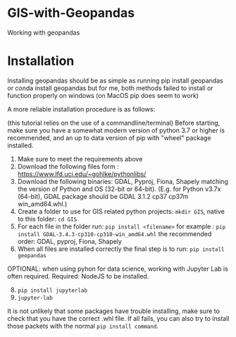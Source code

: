 # GIS-with-Geopandas
Working with geopandas

# Installation
Installing geopandas should be as simple as running pip install geopandas or conda install geopandas but for me, both methods failed to install or function properly on windows (on MacOS pip does seem to work)

A more reliable installation procedure is as follows:

(this tutorial relies on the use of a commandline/terminal)
Before starting, make sure you have a somewhat modern version of python 3.7 or higher is recommended, and an up to data version of pip with "wheel" package installed.

1.	Make sure to meet the requirements above
2.	Download the following files form : https://www.lfd.uci.edu/~gohlke/pythonlibs/
3.	Download the following binaries: GDAL, Pyproj, Fiona, Shapely matching the version of Python and OS (32-bit or 64-bit).
(E.g. for Python v3.7x (64-bit), GDAL package should be GDAL 3.1.2 cp37 cp37m win_amd64.whl.)
4.	Create a folder to use for GIS related python projects: `mkdir GIS`, native to this folder: `cd GIS`
5.	For each file in the folder run: `pip install <filename>` for example : `pip install GDAL-3.4.3-cp310-cp310-win_amd64.whl` the recommended order: GDAL, pyproj, Fiona, Shapely  
6.	When all files are installed correctly the final step is to run: `pip install geopandas`
	
OPTIONAL: when using pyhon for data science, working with Jupyter Lab is often required. Required: NodeJS to be installed.

8.	`pip install jupyterlab`
9.	`jupyter-lab`
  
It is not unlikely that some packages have trouble installing, make sure to check that you have the correct .whl file. If all fails, you can also try to install those packets with the normal `pip install command`.
